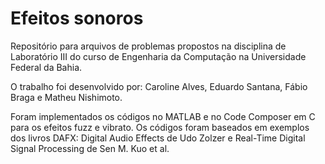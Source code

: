 # Efeitos sonoros
Repositório para arquivos de problemas propostos na disciplina de Laboratório III do curso de Engenharia da Computação na Universidade Federal da Bahia.

O trabalho foi desenvolvido por: Caroline Alves, Eduardo Santana, Fábio Braga e Matheu Nishimoto.

Foram implementados os códigos no MATLAB e no Code Composer em C para os efeitos fuzz e vibrato. Os códigos foram baseados em exemplos dos livros DAFX: Digital Audio Effects de Udo Zolzer e Real-Time Digital Signal Processing de Sen M. Kuo et al.
